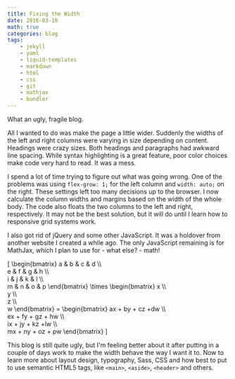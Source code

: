 ```yaml
---
title: Fixing the Width
date: 2016-03-10
math: true
categories: blog
tags:
    - jekyll
    - yaml
    - liquid-templates
    - markdown
    - html
    - css
    - git
    - mathjax
    - bundler
---
```

What an ugly, fragile blog.
<!--more-->

All I wanted to do was make the page a little wider. Suddenly the widths of the left and right columns were varying in size depending on content. Headings were crazy sizes. Both headings and paragraphs had awkward line spacing. While syntax highlighting is a great feature, poor color choices make code very hard to read. It was a mess.

I spend a lot of time trying to figure out what was going wrong. One of the problems was using `flex-grow: 1;` for the left column and `width: auto;` on the right. These settings left too many decisions up to the browser. I now calculate the column widths and margins based on the width of the whole body. The code also floats the two columns to the left and right, respectively. It may not be the best solution, but it will do until I learn how to responsive grid systems work.

I also got rid of jQuery and some other JavaScript. It was a holdover from another website I created a while ago. The only JavaScript remaining is for MathJax, which I plan to use for - what else? - math!

\[
    \begin{bmatrix}
      a & b & c & d \\\\\
      e & f & g & h \\\\\
      i & j & k & l \\\\\
      m & n & o & p
    \end{bmatrix}
    \times
    \begin{bmatrix}
      x \\\\\
      y \\\\\
      z \\\\\
      w
    \end{bmatrix}
    =
    \begin{bmatrix}
      ax + by + cz +dw  \\\\\
      ex + fy + gz + hw \\\\\
      ix + jy + kz +lw  \\\\\
      mx + ny + oz + pw
    \end{bmatrix}
\]

This blog is still quite ugly, but I'm feeling better about it after putting in a couple of days work to make the width behave the way I want it to. Now to learn more about layout design, typography, Sass, CSS and how best to put to use semantic HTML5 tags, like  `<main>`, `<aside>`, `<header>` and others.
